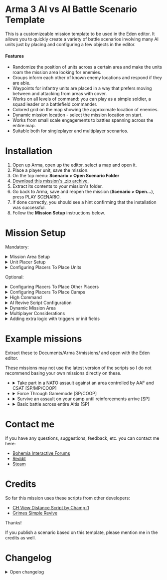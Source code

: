 # Arma 3 AI vs AI Battle Scenario Template
This is a customizeable mission template to be used in the Eden editor. It allows you to quickly create a variety of battle scenarios involving many AI units just by placing and configuring a few objects in the editor.

#### Features
- Randomize the position of units across a certain area and make the units roam the mission area looking for enemies.
- Groups inform each other of known enemy locations and respond if they are able.
- Waypoints for infantry units are placed in a way that prefers moving between and attacking from areas with cover.
- Works on all levels of command: you can play as a simple soldier, a squad leader or a battlefield commander.
- Colored grid on the map showing the approximate location of enemies.
- Dynamic mission location - select the mission location on start.
- Works from small scale engagements to battles spanning across the entire map.
- Suitable both for singleplayer and multiplayer scenarios.

# Installation
1. Open up Arma, open up the editor, select a map and open it.
2. Place a player unit, save the mission.
3. On the top menu: <b>Scenario > Open Scenario Folder</b>
4. [Download this mission's .zip archive.](https://github.com/RimantasGalvonas/Arma-3-AI-vs-AI-Battle-Scenario-Template/releases/download/1.0.3/AI-vs-AI-Battle-Scenario-Template-1.0.3.zip)
5. Extract its contents to your mission's folder.
6. Go back to Arma, save and reopen the mission (**Scenario > Open...**), press PLAY SCENARIO.
7. If done correctly, you should see a hint confirming that the installation was successful.
8. Follow the **Mission Setup** instructions below.

# Mission Setup
Mandatory:
<details>
<summary>Mission Area Setup</summary>

## Mission Area Setup
<ol>
<li>You must place a <b>Game Logic</b> entity (Found in Systems > Logic Entities) where you want the mission to take place.</li>
<li>You must name that entity <b>patrolCenter</b>.</li>
<li>
Enter these into said entity's init box:
<pre>
this setVariable ["patrolRadius", <b>1000</b>];
this setVariable ["intelGridSize", <b>100</b>];
this setVariable ["maxInfantryResponseDistance", <b>500</b>];
this setVariable ["maxVehicleResponseDistance", <b>1500</b>];
this setVariable ["maxAirResponseDistance", <b>10000</b>];
this setVariable ["dynamic", <b>false</b>];
</pre>
<b>1000</b> is the radius of the mission area. Units will roam around it looking for enemies. You may adjust the number.

<b>100</b> is the size of a colored square on the map showing you the approximate location of enemies in the mission area. You may adjust this number or set it to <b>0</b> to disable it. Setting the value to something very low will give you very precise positions but may negatively impact performance.

<b>500</b>, <b>1500</b>, <b>10000</b> are maximum distances at which infantry, vehicles and aircraft respond to intel about enemy locations. You may adjust these numbers.

You may change the <b>false</b> to <b>true</b> in `this setVariable ["dynamic", false];` to enable mission location selection at mission start. Read more about it below in the <b>Dynamic Mission Area</b> section.
</li>
<li>It is recommended to place a <b>Military Symbols</b> module in the editor (found in: <b>Systems > Modules > Other</b>). It allows you to see the position of friendly groups on the map.</li>
</ol>
<br>
</details>

<details>
<summary>Unit Placer Setup</summary>

## Unit Placer Setup
<b>Placers</b> are used to place AI units randomly within a certain area.

You must create some <b>placers</b> and sync them to the <b>Patrol Center</b> entity.
<ol>
<li>Place a <b>Game Logic</b> entity somewhere.
<li>
In its init box enter this:<br>
<pre>
this setVariable ["logicType", "placer"];
this setVariable ["minSpawnRadius", <b>0</b>];
this setVariable ["maxSpawnRadius", <b>600</b>];
</pre>

You may adjust the **numbers** for minSpawnRadius and maxSpawnRadius. These values determine the min/max distance from the placer where units can be spawned.
</li>

<li>Sync the <b>placer</b> to the <b>Patrol Center</b>.</li>
</ol>

You may repeat these steps to make as many placers as you want. At least two are recommended - one for each side.

<br>
</details>

<details>
<summary>Configuring Placers To Place Units</summary>

## Configuring Placers To Place Units
This randomizes the location of units within the radius defined in the placer and continuously creates waypoints to make the units patrol the mission area.

There are two ways of doing this:
<ol>
<li>
<details>
<summary><b>Syncing units (Recommended)</b></summary>
<br>
The simplest way to make a placer spawn units is to place units or vehicles in the editor and sync them to the placer.
<br><br>
Sync only one unit from the group, not the entire group. Doing otherwise would still work but it forces redundant calculations and makes initialization much slower.
<br><br>

Other things that can be synced to placers:
- **Respawn Position** Module
- **Spawn AI** Module
- **Spawn AI: Spawnpoint** Module
- Objects
<br><br>
</details>
</li>
<li>
<details>
<summary><b>Group variable</b></summary>

This method is more complex to setup but it has its uses. This makes the placer spawn new units rather than relocate those that were already created in the editor, meaning you could, for example, activate this placer at some later point in the mission to spawn reinforcements (see the <b>Adding extra logic with triggers or init fields</b> section below).
<br><br>

Add this to the placer's init box:
<pre>
this setVariable ["groups", [
    (<b>GROUP_CONFIG</b>),
    (<b>GROUP_CONFIG</b>),
    (<b>GROUP_CONFIG</b>)
]];
</pre>

Then do one or both of the following:
<ol>
<li>
<b>Use predefined group configs</b>

Replace <b>GROUP_CONFIG</b> with a group config path which can be found in the Eden editor <b>Tools -> Config Viewer</b>. Find <b>cfgGroups</b> on the left. Select the one you want and copy it from <b>Config Path</b> in the bottom of the screen. It should look something like this:<br>
<b>configFile >>"CfgGroups" >> "Indep" >> "IND_E_F" >> "Infantry" >> "I_E_InfTeam"</b><br>
You may add as many as you want. Add duplicates if you want more of the same group.
</li>
<li>
<b>Create custom groups</b>

You may also create custom groups out of individual units by replacing **(GROUP_CONFIG)** with for example:
<pre>
["<b>B_Truck_01_ammo_F</b>", "<b>B_Truck_01_Repair_F</b>"]
</pre>
These <b>names in bold</b> can be found by hovering over a unit placed in the Eden editor or in **configFile >> "CfgVehicles"**
</li>
</ol>
</details>
</li>
</ol>
<br>
</details>

Optional:

<details>
<summary>Configuring Placers To Place Other Placers</summary>

## Configuring Placers To Place Other Placers
You can also make **placers** place other **placers**. This could be used, for example, to make all the enemies spawn together in some spot but that spot's location would be randomized across a large area.

Due to technical reasons, you can't just sync the two placers together. It has to be done this way:
<ol>
<li>Create a <b>placer</b> as usual, sync it to the <b>patrolCenter</b>.
<li>Create another <b>placer</b> as usual. Sync units to it (or use the <b>groups</b> variable, see above) but DON'T sync the placer itself to anything. You must give this <b>placer</b> a name. For example <b>randomized_position_placer</b></li>
<li>
Add this to the init box of the <b>placer created in step 1</b>:
<pre>
this setVariable ["childPlacers", [<b>randomized_position_placer</b>]];
</pre>

You can use more than one:<br>
<pre>
this setVariable ["childPlacers", [<b>unitPlacer1</b>, <b>unitPlacer2</b>]];
</pre>
</li>
</ol>

The **placer created in step 1** will randomize the position of the **placer created in step 2**. The latter one will in turn randomize the position of units assigned to it.

You may also add this to the init box of the **placer created in step 2** to attempt to place it at a location that has a road within its radius:
<pre>
this setVariable ["preferRoad", true];
</pre>

<br>
</details>

<details>
<summary>Configuring Placers To Place Camps</summary>

## Configuring Placers To Place Camps
You can spawn camps by adding this to a placer's init box:
<pre>
this setVariable ["camps", [<b>side1</b>, <b>side2</b>]];
</pre>

Valid values for **sides** are **blufor**, **opfor**, **independent**. You may use as many as you want, duplicates are allowed.

The camps will be populated with units from the chosen side.

<br>
</details>

<details>
<summary>High Command</summary>

## High Command
High Command allows you to manually assign waypoints to chosen AI groups instead of having them roam the mission area automatically.

To enable it:
<ol>
<li>
Place a <b>High Command - Commander</b> module (found in: <b>Systems > Modules > Other</b>) in the editor.
</li>
<li>
Sync a playable unit to the <b>High Command - Commander</b> module.
</li>
<li>
Place a <b>High Command - Subordinate</b> module and sync it to the <b>High Command - Commander</b> module. You don't need to sync any units to the subordinate module.
</li>
<li>
Add this to the init box of some <b>placers</b>. It will allow you to command the units from that placer:
<pre>
this setVariable ["highCommandSubordinates", true];
</pre>
</li>
</ol>

To enter high command mode, press **Left Ctrl+Space**.

<br>
</details>

<details>
<summary>AI Revive Script Configuration</summary>

## AI Revive Script Configuration
This mission template has the [Grimes Simple Revive](https://github.com/kcgrimes/grimes-simple-revive) script integrated.

To enable it, change the **G_Revive_System** and **G_Briefing** values to **true** in the **G_Revive_init.sqf** file.

There are more configurations in there and they are well documented by the comments in the file. Adjust them to your liking.

<br>
</details>

<details>
<summary>Dynamic Mission Area</summary>

## Dynamic Mission Area
You can put this in the init box of the <b>patrolCenter</b> entity to enable mission location selection on mission start:
<pre>this setVariable ["dynamic", true];</pre>

Some things to keep in mind:
<ul>
<li>
Relative positions of synced placers are preserved. If you want a certain placer not to be moved when changing the mission location, you can add this to its init box:
<pre>this setVariable ["dynamic", false];</pre>
</li>
<li>
Sync your <b>triggers</b> to the <b>patrolCenter</b> entity to have them moved when changing the mission location. It is advised to add this to the <b>condition</b> box of the triggers:
<pre>this && Rimsiakas_missionInitialized</pre>
This makes the trigger inactive until placement of units on the battlefield is finished.
</li>
</ul>

<br>
</details>

<details>
<summary>Multiplayer Considerations</summary>

## Multiplayer Considerations
Here are some things to keep in mind when using this template to create multiplayer missions:
- When placing units on the map, make sure to place them some distance apart and facing away from hostile units. Otherwise when the mission starts the group may spawn in combat mode.
- When using Dynamic Mission Area in multiplayer, the configuration dialog may show up before the map loading screen goes away. In that case you will have to wait for the loading screen to go away if you wish to use the location preview button.
- **Respawn Position** modules can be synced to placers to have their locations randomized.
- Other than that, nothing too special is required for this to work on multiplayer:<br>
  Set some settings in <b>Attributes > Multiplayer...</b> in the editor, set some units as playable and you're good to go.


<br>
</details>

<details>
<summary>Adding extra logic with triggers or init fields</summary>

## Adding extra logic with triggers or init fields
<ul>
<li>
<details>
<summary>Waiting until the mission has fully initialized</summary>

Init fields and statements in triggers are evaluated as soon as the mission loads. However, the mission setup scripts may still be moving things around. This may cause triggers to activate prematurely and have other undesired effects.

When the scripts have finished setting up the mission, a <b>Rimsiakas_missionInitialized</b> variable is created. You can check for its existence to make sure your triggers or code in init fields is evaluated only after the mission has fully initialized.

Example trigger condition:
<pre>
this && Rimsiakas_missionInitialized
</pre>

Example init field:
<pre>
_var = [] spawn {
    waitUntil {!isNil "Rimsiakas_missionInitialized"};
    // your code here
};
</pre>
<br>
</details>
</li>
<li>
<details>
<summary>Moving the mission area</summary>

You can move the mission area and all the placers and triggers synced to it with this command:
<pre>
[_newPosition] call Rimsiakas_fnc_moveMissionArea;
</pre>
After that you have to reinitialize the intel grid, if you are using it:
<pre>
remoteExec ["Rimsiakas_fnc_createIntelGrid"];
</pre>
<br>
</details>
</li>
<li>
<details>
<summary>Manually activating a placer</summary>

Placers can be activated manually like this:
<pre>
_var = [] spawn {
    [placerName] call Rimsiakas_fnc_placer;

    {_x enableAI "all";} forEach allUnits;
};
</pre>

When placing units, the AI for those units is disabled, that's why there's a line there to reenable AI.

Note that these commands are wrapped in a `[] spawn {}` statement. This makes the placer run in the [scheduler](https://community.bistudio.com/wiki/Scheduler). This is needed because the logic for placers that have subplacers requires [script suspension](https://community.bistudio.com/wiki/Scheduler#Suspension).
<br>
<br>
</details>
</li>
<li>
<details>
<summary>Making a group attack a specific unit</summary>
<pre>
[_group, _target, _targetPriority] call Rimsiakas_fnc_attackEnemy;
</pre>
<b>_target</b> must be a human unit.<br>
<b>_targetPriority</b> - a number (default 1). It is one of the criteria in determining if a group can abandon its target for a new one. Set it to 100 to make sure the group stays on this target.
<br>
<br>
</details>
</li>
<li>
<details>
<summary>Making a group search for enemies in the mission area</summary>
<pre>
[_group] call Rimsiakas_fnc_searchForEnemies;
</pre>
This will also make the group abandon its current target.
<br>
<br>
</details>
</li>
<li>
<details>
<summary>Making a group ignore all the intel about enemy locations</summary>
<pre>
_group setVariable ["ignoreIntel", true];
</pre>
</details>
</li>
</ul>
</details>

# Example missions
Extract these to Documents/Arma 3/missions/ and open with the Eden editor.

These missions may not use the latest version of the scripts so I do not recommend basing your own missions directly on these.
<ul>
<li>
<details>
<summary>Take part in a NATO assault against an area controlled by AAF and CSAT [SP/MP/COOP]</summary>
<br>

[Download](https://github.com/RimantasGalvonas/Arma-3-AI-vs-AI-Battle-Scenario-Template/releases/download/1.0.1/PartakeInAnAssaultAgainstEnemySector.Altis.zip)

This is the main example mission, showing off most of the available functionality and includes an explanation on how it was made in the mission diary.

Made on v1.0.1
</details>
</li>
<li>
<details>
<summary>Force Through Gamemode [SP/COOP]</summary>
<br>

[Download](https://github.com/RimantasGalvonas/Arma-3-AI-vs-AI-Battle-Scenario-Template/releases/download/1.0.3/BattleThroughMountainsTowardsKavala.Altis.zip)

This is the source for this mission: https://steamcommunity.com/sharedfiles/filedetails/?id=2418209864

This scenario demonstrates the possibility to add additional logic to the scenarios right in the editor without having to modify the scripts themselves. Look for the **missionLocationChangerLogic** object and expressions in the **Spawn AI** modules.

Made on v1.0.3

</details>
</li>
<li>
<details>
<summary>Survive an assault on your camp until reinforcements arrive [SP]</summary>
<br>

[Download](https://github.com/RimantasGalvonas/Arma-3-AI-vs-AI-Battle-Scenario-Template/releases/download/0.4.4/HoldOutUntilReinforcementsArrive.Altis.zip)

An intense scenario where you must survive an attack from all sides until reinforcements arrive to eliminate the enemy threat.

Made on v0.4.4
</details>
</li>
<li>
<details>
<summary>Basic battle across entire Altis [SP]</summary>
<br>

[Download](https://github.com/RimantasGalvonas/Arma-3-AI-vs-AI-Battle-Scenario-Template/releases/download/1.0.1/WarAcrossAltis.Altis.zip)

Basically just a benchmark to show the scalability of these scripts.

Made on v1.0.1
</details>
</li>
</ul>

# Contact me
If you have any questions, suggestions, feedback, etc. you can contact me here:
- [Bohemia Interactive Forums](https://forums.bohemia.net/forums/topic/231958-release-ai-vs-ai-battle-scenario-template-spmpcoop/)
- [Reddit](https://www.reddit.com/r/armadev/comments/l8y1wy/ai_vs_ai_battle_scenario_template/)
- [Steam](https://steamcommunity.com/app/107410/discussions/18/3104638636520370752/)

# Credits
So far this mission uses these scripts from other developers:

- [CH View Distance Script by Champ-1](https://www.armaholic.com/page.php?id=27390)
- [Grimes Simple Revive](https://github.com/kcgrimes/grimes-simple-revive)

Thanks!

If you publish a scenario based on this template, please mention me in the credits as well.

# Changelog
<details>
<summary>Open changelog</summary>
<ul>
<li>
1.0.3 (2021-03-09)
<ul>
<li>Decrease group's tendency to clump together.</li>
<li>Don't show Grimes Simple Revive validation messages if it's not enabled.</li>
<li>Fix intel grid not matching the mission exactly.</li>
<li>Fix group icons sometimes disappearing from the map after teamswitch or respawn</li>
<li>Allow syncing objects to placers</li>
</ul>
</li>
<li>
1.0.2 (2021-02-08)
<ul>
<li>Allow syncing Spawn AI modules to placers.</li>
</ul>
</li>
<li>
1.0.1 (2021-02-04)
<ul>
<li>Take height advantage into consideration when choosing a position to attack from.</li>
</ul>
</li>
<li>
1.0.0 (2021-01-31)
<ul>
<li>Stop mounted units charging straight onto their targets by using DESTROY instead of SAD waypoints for vehicles.</li>
</ul>
</li>
<li>
0.7.3 (2021-01-30)
<ul>
<li>Prevent empty vehicles from being assigned as targets</li>
</ul>
</li>
<li>
0.7.2 (2021-01-25)
<ul>
<li>Refactoring to expose some logic for easier manipulation with in-game scripts</li>
<li>Allow usage of respawn position modules with placers</li>
</ul>
</li>
<li>
0.7.1 (2021-01-17)
<ul>
<li>Fix ground units trying to attack UAVs, causing waypoints being created infinitely</li>
<li>Stop APCs from trying to engage tanks</li>
</ul>
</li>
<li>
0.7.0 (2021-01-16)
<ul>
<li>Infantry combat movement overhaul - squads will try to find an advantageous position with good visibility to fire from rather than advance onto the targets directly</li>
<li>Adjusted the evaluation if the group has seen its target recently to check for any target group member rather than the specific target</li>
</ul>
</li>
<li>
0.6.5 (2021-01-08)
<ul>
<li>Fix parent and child placer configurations getting mixed up, causing all units from parent placer being placed close together</li>
<li>Optimizations for intel sharing</li>
<li>Workaround for an Arma bug which could cause groups spawned with camps being assigned waypoints from other groups</li>
<li>Make groups stay at their search and destroy waypoints until they've dealt with or lost contact with their target</li>
<li>Remove the in-game setup instructions and show link to this documentation instead</li>
</ul>
</li>
<li>
0.6.4 (2021-01-04)
<ul>
<li>Add ability to configure date/time and weather in mission location selection</li>
</ul>
</li>
<li>
0.6.3 (2021-01-03)
<ul>
<li>Fix groups not redirecting to nearer targets</li>
<li>React to intel about new position of current target</li>
</ul>
</li>
<li>
0.6.2 (2021-01-02)
<ul>
<li>Fix not all types of triggers and vehicles being moved when using dynamic mission location</li>
<li>Speed up AI reenabling</li>
</ul>
</li>
<li>
0.6.1 (2020-12-31)
<ul>
<li>Removed automatically enabling team switch for group units as it can be controlled in the editor by setting the unit as playable</li>
<li>Fixed AI not being re-enabled after teamswitching</li>
<li>Fixed "View Distance Settings" action not being added after teamswitch or respawn</li>
</ul>
</li>
<li>
0.6.0 (2020-12-31)
<ul>
<li>Added an option to selection the mission location on mission start</li>
</ul>
</li>
<li>
0.5.0 (2020-12-26)
<ul>
<li>Multiplayer support</li>
</ul>
</li>
<li>
0.4.10 (2020-12-23)
<ul>
<li>Added an option to prefer placing subplacers on roads</li>
<li>Stop non-air units chasing after air units</li>
</ul>
</li>
<li>
0.4.9 (2020-12-21)
<ul>
<li>Set SUPPORT waypoint for groups with support vehicles</li>
</ul>
</li>
<li>
0.4.8 (2020-12-20)
<ul>
<li>Fixed allied side group icons disappearing when teamswitching</li>
</ul>
</li>
<li>
0.4.7 (2020-12-19)
<ul>
<li>Camp spawn improvements - random rotation, allow both static and non-static units in camp</li>
</ul>
</li>
<li>
0.4.6 (2020-12-15)
<ul>
<li>Updated the intel share logic to make units redirect to closer targets</li>
</ul>
</li>
<li>
0.4.5 (2020-12-15)
<ul>
<li>Scalability improvements to support very large mission areas</li>
</ul>
</li>
<li>
0.4.4 (2020-12-14)
<ul>
<li>Fix vehicles sometimes spawning somewhere far away</li>
</ul>
</li>
<li>
0.4.3 (2020-12-14)
<ul>
<li>Configured the AI revive script to be disabled by default</li>
</ul>
</li>
<li>
0.4.2 (2020-12-13)
<ul>
<li>Use DESTROY instead of SEARCH AND DESTROY waypoint for tank targets to allow armor to be redirected as soon as they deal with their targets</li>
</ul>
</li>
<li>
0.4.1 (2020-12-12)
<ul>
<li>Fixed mechanized infantry vehicles ofter exploding on spawn</li>
</ul>
</li>
<li>
0.4.0 (2020-12-12)
<ul>
<li>Implement Grimes Simple Revive script</li>
</ul>
</li>
<li>
0.3.0 (2020-12-12)
<ul>
<li>Added sharing of intel about known enemy positions between groups</li>
<li>Orient groups toward waypoint on spawn</li>
</ul>
</li>
<li>
0.2.1 (2020-12-11)
<ul>
<li>Initialization speed improvements</li>
</ul>
</li>
<li>
0.2.0 (2020-12-10)
<ul>
<li>Prefer placing vehicles on roads</li>
<li>Fix some issues with high command mode</li>
</ul>
</li>
<li>
0.1.0 (2020-12-09)
<ul>
<li>First release</li>
</ul>
</li>
</ul>
</details>